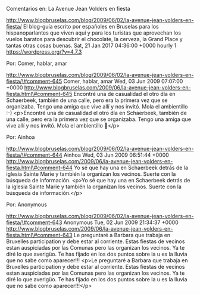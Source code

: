 Comentarios en: La Avenue Jean Volders en fiesta

http://www.blogbruselas.com/blog/2009/06/02/la-avenue-jean-volders-en-fiesta/
El blog-guía escrito por españoles en Bruselas para los hispanoparlantes
que viven aquí y para los turistas que aprovechan los vuelos baratos
para descubrir el chocolate, la cerveza, la Grand Place y tantas otras
cosas buenas. Sat, 21 Jan 2017 04:36:00 +0000 hourly 1
https://wordpress.org/?v=4.7.3

Por: Comer, hablar, amar

http://www.blogbruselas.com/blog/2009/06/02/la-avenue-jean-volders-en-fiesta/\#comment-645
Comer, hablar, amar Wed, 03 Jun 2009 07:07:00 +0000
http://www.blogbruselas.com/2009/06/la-avenue-jean-volders-en-fiesta.html\#comment-645
Encontré una de casualidad el otro día en Schaerbeek, también de una
calle, pero era la primera vez que se organizaba. Tengo una amiga que
vive allí y nos invitó. Mola el ambientillo :-) \<p\>Encontré una de
casualidad el otro día en Schaerbeek, también de una calle, pero era la
primera vez que se organizaba. Tengo una amiga que vive allí y nos
invitó. Mola el ambientillo 🙂\</p\>

Por: Ainhoa

http://www.blogbruselas.com/blog/2009/06/02/la-avenue-jean-volders-en-fiesta/\#comment-644
Ainhoa Wed, 03 Jun 2009 06:51:44 +0000
http://www.blogbruselas.com/2009/06/la-avenue-jean-volders-en-fiesta.html\#comment-644
Yo sé que hay una en Schaerbeek detrás de la iglesia Sainte Marie y
también la organizan los vecinos. Suerte con la búsqueda de información.
\<p\>Yo sé que hay una en Schaerbeek detrás de la iglesia Sainte Marie y
también la organizan los vecinos. Suerte con la búsqueda de
información.\</p\>

Por: Anonymous

http://www.blogbruselas.com/blog/2009/06/02/la-avenue-jean-volders-en-fiesta/\#comment-643
Anonymous Tue, 02 Jun 2009 21:34:37 +0000
http://www.blogbruselas.com/2009/06/la-avenue-jean-volders-en-fiesta.html\#comment-643
Le preguntaré a Barbara que trabaja en Bruxelles participation y debe
estar al corriente. Estas fiestas de vecinos estan auspiciadas por las
Comunas pero las organizan los vecinos. Ya te diré lo que averigüo. Te
has fijado en los dos puntos sobre la u es la lluvia que no sabe como
aparecer!!! \<p\>Le preguntaré a Barbara que trabaja en Bruxelles
participation y debe estar al corriente. Estas fiestas de vecinos estan
auspiciadas por las Comunas pero las organizan los vecinos. Ya te diré
lo que averigüo. Te has fijado en los dos puntos sobre la u es la lluvia
que no sabe como aparecer!!!\</p\>
